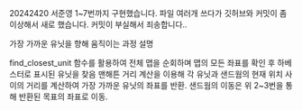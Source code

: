 20242420 서준영
1~7번까지 구현했습니다. 
파일 여러개 쓰다가 깃허브와 커밋이 좀 이상해서 새로 했습니다. 커밋이 부실해서 죄송합니다..

가장 가까운 유닛을 향해 움직이는 과정 설명

find_closest_unit 함수를 활용하여 전체 맵을 순회하며 맵의 모든 좌표를 확인 후 하베스터로 표시된 유닛을 찾음
맨해튼 거리 계산을 이용해 각 유닛과 샌드웜의 현재 위치 사이의 거리를 계산하여 가장 가까운 유닛의 좌표를 반환.
샌드웜의 이동은 위 2~3번을 통해 반환된 목표의 좌표로 이동.
